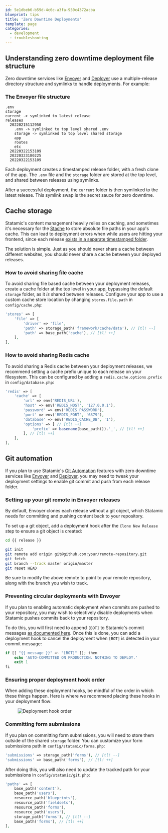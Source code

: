 ```yaml
---
id: 5e1dbeb6-b59d-4c6c-a3fa-950c4372acba
blueprint: tips
title: 'Zero Downtime Deployments'
template: page
categories:
  - development
  - troubleshooting
---
```

## Understanding zero downtime deployment file structure

Zero downtime services like [Envoyer](https://envoyer.io/) and [Deployer](https://deployer.org/) use a multiple-release directory structure and symlinks to handle deployments. For example:

### The Envoyer file structure

``` files theme:serendipity-light
.env
storage
current -> symlinked to latest release
releases
  20220215112950
    .env -> symlinked to top level shared .env
    storage -> symlinked to top level shared storage
    app
    routes
    etc
  20220322153109
  20220323180225
  20220322153109
```

Each deployment creates a timestamped release folder, with a fresh clone of the app. The `.env` file and the `storage` folder are stored at the top level, and shared between releases using symlinks.

After a successful deployment, the `current` folder is then symlinked to the latest release. This symlink swap is the secret sauce for zero downtime.

## Cache storage

Statamic's content management heavily relies on caching, and sometimes it's necessary for the [Stache](/stache) to store absolute file paths in your app's cache. This can lead to deployment errors when while users are hitting your frontend, since each release [exists in a separate timestamped folder](#understanding-zero-downtime-deployment-file-structure).

The solution is simple. Just as you should never share a cache between different websites, you should never share a cache between your deployed releases.

### How to avoid sharing file cache

To avoid sharing file based cache between your deployment releases, create a cache folder at the top level in your app, bypassing the default `storage` folder, as it _is_ shared between releases. Configure your app to use a custom cache store location by changing `stores.file.path` in `config/cache.php`:

```php
'stores' => [
    'file' => [
        'driver' => 'file',
        'path' => storage_path('framework/cache/data'), // [tl! --]
        'path' => base_path('cache'), // [tl! ++]
    ],
],
```

### How to avoid sharing Redis cache

To avoid sharing a Redis cache between your deployment releases, we recommend setting a cache prefix unique to each release on your filesystem. This can be configured by adding a `redis.cache.options.prefix` in `config/database.php`:

```php
'redis' => [
    'cache' => [
        'url' => env('REDIS_URL'),
        'host' => env('REDIS_HOST', '127.0.0.1'),
        'password' => env('REDIS_PASSWORD'),
        'port' => env('REDIS_PORT', '6379'),
        'database' => env('REDIS_CACHE_DB', '1'),
        'options' => [ // [tl! ++]
            'prefix' => basename(base_path()).'_', // [tl! ++]
        ], // [tl! ++]
    ],
],
```

## Git automation

If you plan to use Statamic's [Git Automation](/git-automation) features with zero downtime services like [Envoyer](https://envoyer.io/) and [Deployer](https://deployer.org/), you may need to tweak your deployment settings to enable git commit and push from each release folder.

### Setting up your git remote in Envoyer releases

By default, Envoyer clones each release without a git object, which Statamic needs for committing and pushing content back to your repository.

To set up a git object, add a deployment hook after the `Clone New Release` step to ensure a git object is created:

```bash
cd {{ release }}

git init
git remote add origin git@github.com:your/remote-repository.git
git fetch
git branch --track master origin/master
git reset HEAD
```

Be sure to modify the above remote to point to your remote repository, along with the branch you wish to track.

### Preventing circular deployments with Envoyer

If you plan to enabling automatic deployment when commits are pushed to your repository, you may wish to selectively disable deployments when Statamic pushes commits back to your repository.

To do this, you will first need to append `[BOT]` to Statamic's commit messages [as documented here](/git-automation#customizing-commits). Once this is done, you can add a deployment hook to cancel the deployment when `[BOT]` is detected in your commit message:

```php
if [[ "{{ message }}" =~ "[BOT]" ]]; then
    echo 'AUTO-COMMITTED ON PRODUCTION. NOTHING TO DEPLOY.'
    exit 1
fi
```

### Ensuring proper deployment hook order

When adding these deployment hooks, be mindful of the order in which these things happen. Here is where we recommend placing these hooks in your deployment flow:

<figure>
    <img src="/img/envoyer-deployment-hook-order.png" alt="Deployment hook order">
</figure>

### Committing form submissions

If you plan on committing form submissions, you will need to store them outside of the shared `storage` folder. You can customize your form submissions path in `config/statamic/forms.php`:

```php
'submissions' => storage_path('forms'), // [tl! --]
'submissions' => base_path('forms'), // [tl! ++]
```

After doing this, you will also need to update the tracked path for your submissions in `config/statamic/git.php`:

```php
'paths' => [
    base_path('content'),
    base_path('users'),
    resource_path('blueprints'),
    resource_path('fieldsets'),
    resource_path('forms'),
    resource_path('users'),
    storage_path('forms'), // [tl! --]
    base_path('forms'), // [tl! ++]
],
```
